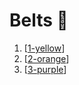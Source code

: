 # Belts 🥋

1. [[1-yellow]]
2. [[2-orange]]
3. [[3-purple]]

[//begin]: # "Autogenerated link references for markdown compatibility"
[1-yellow]: belts/1-yellow "1. Yellow 🟡"
[2-orange]: belts/2-orange "2. Orange"
[3-purple]: belts/3-purple "3. Purple"
[//end]: # "Autogenerated link references"

